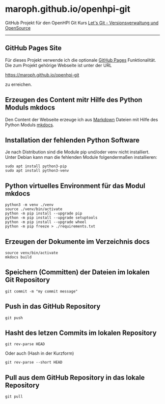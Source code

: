 # maroph.github.io/openhpi-git
GitHub Projekt für den OpenHPI Git Kurs
[Let's Git - Versionsverwaltung und OpenSource](https://open.hpi.de/courses/git2020)

---

## GitHub Pages Site
Für dieses Projekt verwende ich die optionale 
[GitHub Pages](https://pages.github.com/) Funktionalität. Die zum Projekt gehörige
Webseite ist unter der URL

<https://maroph.github.io/openhpi-git>

zu erreichen.

## Erzeugen des Content mitr Hilfe des Python Moduls mkdocs
Den Content der Webseite erzeuge ich aus 
[Markdown](https://daringfireball.net/projects/markdown/syntax) Dateien mit Hilfe des
Python Moduls [mkdocs](https://www.mkdocs.org/).

## Installation der fehlenden Python Software
Je nach Distribution sind die Module pip und/oder venv nicht installiert. 
Unter Debian kann man die fehlenden Module folgendermaßen installieren:

    sudo apt install python3-pip
    sudo apt install python3-venv

## Python virtuelles Environment für das Modul mkdocs

    python3 -m venv ./venv
    source ./venv/bin/activate
    python -m pip install --upgrade pip
    python -m pip install --upgrade setuptools
    python -m pip install --upgrade wheel
    python -m pip freeze > ./requirements.txt

## Erzeugen der Dokumente im Verzeichnis docs

    source venv/bin/activate
    mkdocs build

## Speichern (Committen) der Dateien im lokalen Git Repository

    git commit -m "my commit message"

## Push in das GitHub Repository

    git push

## Hasht des letzen Commits im lokalen Repository

    git rev-parse HEAD

Oder auch (Hash in der Kurzform)

    git rev-parse --short HEAD

## Pull aus dem GitHub Repository in das lokale Repository

    git pull


